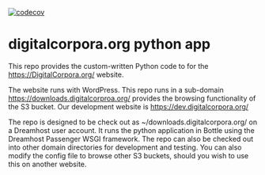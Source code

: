 [![codecov](https://codecov.io/gh/digitalcorpora/digitalcorpora_app/branch/main/graph/badge.svg?token=E6GE1KIGAT)](https://codecov.io/gh/digitalcorpora/digitalcorpora_app)

# digitalcorpora.org python app
This repo provides the custom-written Python code to for the https://DigitalCorpora.org/ website.

The website runs with WordPress. This repo runs in a sub-domain https://downloads.digitalcorproa.org/ provides the browsing functionality of the S3 bucket.  Our development website is https://dev.digitalcorpora.org/

The repo is designed to be check out as ~/downloads.digitalcorpora.org/ on a Dreamhost user account. It runs the python application in Bottle using the Dreamhost Passenger WSGI framework. The repo can also be checked out into other domain directories for development and testing. You can also modify the config file to browse other S3 buckets, should you wish to use this on another website.
